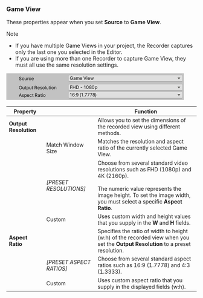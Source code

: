 <a name="GameView"></a>
### Game View

These properties appear when you set **Source** to **Game View**.

>[!NOTE]
>* If you have multiple Game Views in your project, the Recorder captures only the last one you selected in the Editor.
>* If you are using more than one Recorder to capture Game View, they must all use the same resolution settings.

![](Images/CaptureOptionsGameView.png)

|Property||Function|
|-|-|-|
| **Output Resolution** || Allows you to set the dimensions of the recorded view using different methods. |
|   | Match Window Size  | Matches the resolution and aspect ratio of the currently selected Game View. |
|   | _[PRESET RESOLUTIONS]_ | Choose from several standard video resolutions such as FHD (1080p) and 4K (2160p).<br/><br/>The numeric value represents the image height. To set the image width, you must select a specific **Aspect Ratio**. |
|   |  Custom | Uses custom width and height values that you supply in the **W** and **H** fields. |
| **Aspect Ratio** || Specifies the ratio of width to height (w:h) of the recorded view when you set the **Output Resolution** to a preset resolution. |
|   | _[PRESET ASPECT RATIOS]_ | Choose from several standard aspect ratios such as 16:9 (1.7778) and 4:3 (1.3333). |
|   | Custom   | Uses custom aspect ratio that you supply in the displayed fields (w:h). |

